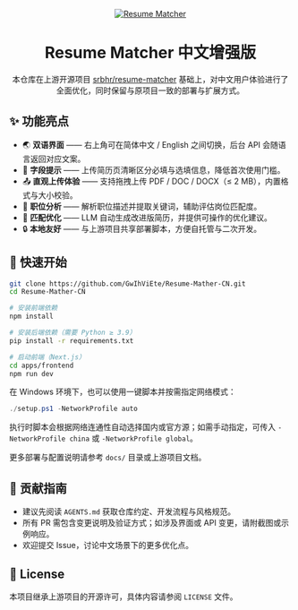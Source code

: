 <div align="center">

[![Resume Matcher](assets/page_2.png)](https://www.resumematcher.fyi)

# Resume Matcher 中文增强版

本仓库在上游开源项目 [srbhr/resume-matcher](https://github.com/srbhr/resume-matcher) 基础上，对中文用户体验进行了全面优化，同时保留与原项目一致的部署与扩展方式。

</div>

## ✨ 功能亮点

- 🌏 **双语界面** —— 右上角可在简体中文 / English 之间切换，后台 API 会随语言返回对应文案。
- 📝 **字段提示** —— 上传简历页清晰区分必填与选填信息，降低首次使用门槛。
- 📤 **直观上传体验** —— 支持拖拽上传 PDF / DOC / DOCX（≤ 2 MB），内置格式与大小校验。
- 🧠 **职位分析** —— 解析职位描述并提取关键词，辅助评估岗位匹配度。
- 🎯 **匹配优化** —— LLM 自动生成改进版简历，并提供可操作的优化建议。
- 🔒 **本地友好** —— 与上游项目共享部署脚本，方便自托管与二次开发。

## 🚀 快速开始

```bash
git clone https://github.com/GwIhViEte/Resume-Mather-CN.git
cd Resume-Mather-CN

# 安装前端依赖
npm install

# 安装后端依赖（需要 Python ≥ 3.9）
pip install -r requirements.txt

# 启动前端（Next.js）
cd apps/frontend
npm run dev
```

在 Windows 环境下，也可以使用一键脚本并按需指定网络模式：

```powershell
./setup.ps1 -NetworkProfile auto
```

执行时脚本会根据网络连通性自动选择国内或官方源；如需手动指定，可传入 `-NetworkProfile china` 或 `-NetworkProfile global`。

更多部署与配置说明请参考 `docs/` 目录或上游项目文档。

## 🤝 贡献指南

- 建议先阅读 `AGENTS.md` 获取仓库约定、开发流程与风格规范。
- 所有 PR 需包含变更说明及验证方式；如涉及界面或 API 变更，请附截图或示例响应。
- 欢迎提交 Issue，讨论中文场景下的更多优化点。

## 📄 License

本项目继承上游项目的开源许可，具体内容请参阅 `LICENSE` 文件。
